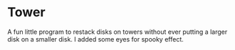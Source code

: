 # Tower
A fun little program to restack disks on towers without ever putting a larger disk on a smaller disk. I added some eyes for spooky effect.
